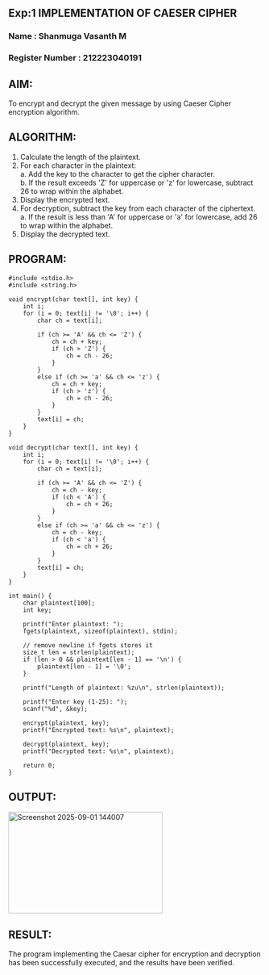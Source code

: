 ## Exp:1 IMPLEMENTATION OF CAESER CIPHER 
### Name : Shanmuga Vasanth M
### Register Number : 212223040191
## AIM: 
To encrypt and decrypt the given message by using Caeser Cipher encryption algorithm. 
  
 ## ALGORITHM: 
1. Calculate the length of the plaintext. 
2. For each character in the plaintext:  
 a. Add the key to the character to get the cipher character.  
 b. If the result exceeds 'Z' for uppercase or 'z' for lowercase, subtract 26 to wrap within the  alphabet.  
3. Display the encrypted text.  
4. For decryption, subtract the key from each character of the ciphertext.  
 a. If the result is less than 'A' for uppercase or 'a' for lowercase, add 26 to wrap within the  alphabet.  
5. Display the decrypted text.  

## PROGRAM: 
```
#include <stdio.h>
#include <string.h>

void encrypt(char text[], int key) {
    int i;
    for (i = 0; text[i] != '\0'; i++) {
        char ch = text[i];
        
        if (ch >= 'A' && ch <= 'Z') {
            ch = ch + key;
            if (ch > 'Z') {
                ch = ch - 26;
            }
        }
        else if (ch >= 'a' && ch <= 'z') {
            ch = ch + key;
            if (ch > 'z') {
                ch = ch - 26;
            }
        }
        text[i] = ch;
    }
}

void decrypt(char text[], int key) {
    int i;
    for (i = 0; text[i] != '\0'; i++) {
        char ch = text[i];
        
        if (ch >= 'A' && ch <= 'Z') {
            ch = ch - key;
            if (ch < 'A') {
                ch = ch + 26;
            }
        }
        else if (ch >= 'a' && ch <= 'z') {
            ch = ch - key;
            if (ch < 'a') {
                ch = ch + 26;
            }
        }
        text[i] = ch;
    }
}

int main() {
    char plaintext[100];
    int key;

    printf("Enter plaintext: ");
    fgets(plaintext, sizeof(plaintext), stdin);

    // remove newline if fgets stores it
    size_t len = strlen(plaintext);
    if (len > 0 && plaintext[len - 1] == '\n') {
        plaintext[len - 1] = '\0';
    }

    printf("Length of plaintext: %zu\n", strlen(plaintext));

    printf("Enter key (1-25): ");
    scanf("%d", &key);

    encrypt(plaintext, key);
    printf("Encrypted text: %s\n", plaintext);

    decrypt(plaintext, key);
    printf("Decrypted text: %s\n", plaintext);

    return 0;
}

```
## OUTPUT: 

<img width="306" height="201" alt="Screenshot 2025-09-01 144007" src="https://github.com/user-attachments/assets/077702db-f3e6-4543-9f0d-460b32f0c4c1" />

## RESULT: 
The program implementing the Caesar cipher for encryption and decryption has been successfully  executed, and the results have been verified.

